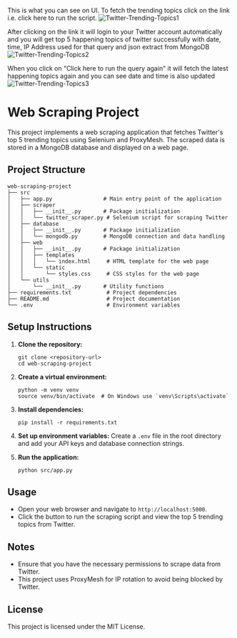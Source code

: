 This is what you can see on UI. To fetch the trending topics click on the link i.e. click here to run the script.
![Twitter-Trending-Topics1](https://github.com/user-attachments/assets/72012fe7-27be-43a4-b134-7d3d3b78229a)

After clicking on the link it will login to your Twitter account automatically and you will get top 5 happening topics of twitter successfully with date, time, IP Address used for that query and json extract from MongoDB
![Twitter-Trending-Topics2](https://github.com/user-attachments/assets/3d1c90ac-3bd6-4cf8-acb5-faf6f38dcd2b)

When you click on "Click here to run the query again" it will fetch the latest happening topics again and you can see date and time is also updated 
![Twitter-Trending-Topics3](https://github.com/user-attachments/assets/b74b96d1-1a11-4609-aa5d-de55cd25faba)


# Web Scraping Project

This project implements a web scraping application that fetches Twitter's top 5 trending topics using Selenium and ProxyMesh. The scraped data is stored in a MongoDB database and displayed on a web page.

## Project Structure

```
web-scraping-project
├── src
│   ├── app.py                # Main entry point of the application
│   ├── scraper
│   │   ├── __init__.py       # Package initialization
│   │   └── twitter_scraper.py # Selenium script for scraping Twitter
│   ├── database
│   │   ├── __init__.py       # Package initialization
│   │   └── mongodb.py        # MongoDB connection and data handling
│   ├── web
│   │   ├── __init__.py       # Package initialization
│   │   ├── templates
│   │   │   └── index.html     # HTML template for the web page
│   │   └── static
│   │       └── styles.css     # CSS styles for the web page
│   └── utils
│       └── __init__.py       # Utility functions
├── requirements.txt           # Project dependencies
├── README.md                  # Project documentation
└── .env                       # Environment variables
```

## Setup Instructions

1. **Clone the repository:**
   ```
   git clone <repository-url>
   cd web-scraping-project
   ```

2. **Create a virtual environment:**
   ```
   python -m venv venv
   source venv/bin/activate  # On Windows use `venv\Scripts\activate`
   ```

3. **Install dependencies:**
   ```
   pip install -r requirements.txt
   ```

4. **Set up environment variables:**
   Create a `.env` file in the root directory and add your API keys and database connection strings.

5. **Run the application:**
   ```
   python src/app.py
   ```

## Usage

- Open your web browser and navigate to `http://localhost:5000`.
- Click the button to run the scraping script and view the top 5 trending topics from Twitter.

## Notes

- Ensure that you have the necessary permissions to scrape data from Twitter.
- This project uses ProxyMesh for IP rotation to avoid being blocked by Twitter.

## License

This project is licensed under the MIT License.
